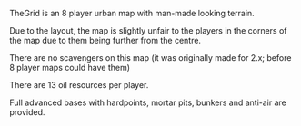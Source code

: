 TheGrid is an 8 player urban map with man-made looking terrain.

Due to the layout, the map is slightly unfair to the players in the corners of the map due to them being further from the centre.

There are no scavengers on this map (it was originally made for 2.x; before 8 player maps could have them)

There are 13 oil resources per player.

Full advanced bases with hardpoints, mortar pits, bunkers and anti-air are provided.